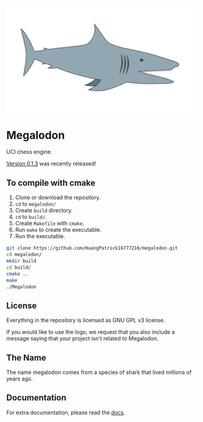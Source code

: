 ![logo](https://raw.githubusercontent.com/HuangPatrick16777216/megalodon/main/logo/logo_widescreen_light.png)

# Megalodon

UCI chess engine.

[Version 0.1.3][latest] was recently released!

## To compile with cmake

1. Clone or download the repository.
2. `cd` to `megalodon/`
3. Create `build` directory.
4. `cd` to `build/`.
5. Create `Makefile` with `cmake`.
6. Run `make` to create the executable.
7. Run the executable.

``` bash
git clone https://github.com/HuangPatrick16777216/megalodon.git
cd megalodon/
mkdir build
cd build/
cmake ..
make
./Megalodon
```

## License

Everything in the repository is licensed as GNU GPL v3 license.

If you would like to use the logo, we request that you also include a message
saying that your project isn't related to Megalodon.

## The Name

The name megalodon comes from a species of shark that lived millions of years ago.

## Documentation

For extra documentation, please read the [docs][docs].

[docs]: https://huangpatrick16777216.github.io/megalodon/
[latest]: https://github.com/HuangPatrick16777216/megalodon/releases/latest

